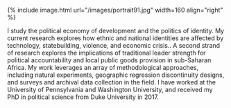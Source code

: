 



{% include image.html url="/images/portrait91.jpg" width=160 align="right" %}





I study the political economy of development and the politics of identity. 
My current research explores how ethnic and national identities are affected by technology, statebuilding, violence, and economic crisis.. A second strand of research explores the implications of traditional leader strength for political accountability and local public goods provision in sub-Saharan Africa.  My work leverages an array of methodological approaches, including natural experiments, geographic regression discontinuity designs, and surveys and archival data collection in the field. I have worked at the University of Pennsylvania and Washington University, and received my PhD in political science from Duke University in 2017.









